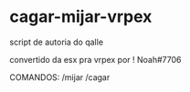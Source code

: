 # cagar-mijar-vrpex

script de autoria do qalle

convertido da esx pra vrpex por ! Noah#7706

COMANDOS:
/mijar
/cagar

